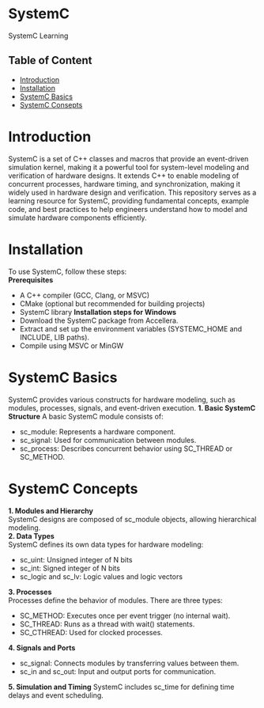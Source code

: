 # SystemC
SystemC Learning <br>
## Table of Content
- [Introduction](#introduction)
- [Installation](#installation)
- [SystemC Basics](#systemC_basics)
- [SystemC Consepts](#systemC_consepts)
# Introduction
SystemC is a set of C++ classes and macros that provide an event-driven simulation kernel, making it a powerful tool for system-level modeling and verification of hardware designs. It extends C++ to enable modeling of concurrent processes, hardware timing, and synchronization, making it widely used in hardware design and verification.
This repository serves as a learning resource for SystemC, providing fundamental concepts, example code, and best practices to help engineers understand how to model and simulate hardware components efficiently.<br>
# Installation
To use SystemC, follow these steps:<br>
**Prerequisites**
- A C++ compiler (GCC, Clang, or MSVC)
- CMake (optional but recommended for building projects)
- SystemC library
**Installation steps for Windows**
- Download the SystemC package from Accellera.
- Extract and set up the environment variables (SYSTEMC_HOME and INCLUDE, LIB paths).
- Compile using MSVC or MinGW
# SystemC Basics
SystemC provides various constructs for hardware modeling, such as modules, processes, signals, and event-driven execution.
**1. Basic SystemC Structure**
A basic SystemC module consists of:
- sc_module: Represents a hardware component.
- sc_signal: Used for communication between modules.
- sc_process: Describes concurrent behavior using SC_THREAD or SC_METHOD.<br>
# SystemC Concepts
**1. Modules and Hierarchy**<br>
SystemC designs are composed of sc_module objects, allowing hierarchical modeling.<br>
**2. Data Types**<br>
SystemC defines its own data types for hardware modeling:
- sc_uint<N>: Unsigned integer of N bits
- sc_int<N>: Signed integer of N bits
- sc_logic and sc_lv<N>: Logic values and logic vectors<br>

**3. Processes**<br>
Processes define the behavior of modules. There are three types:
- SC_METHOD: Executes once per event trigger (no internal wait).
- SC_THREAD: Runs as a thread with wait() statements.
- SC_CTHREAD: Used for clocked processes.<br>

**4. Signals and Ports**
- sc_signal<T>: Connects modules by transferring values between them.
- sc_in<T> and sc_out<T>: Input and output ports for communication.<br>

**5. Simulation and Timing**
SystemC includes sc_time for defining time delays and event scheduling.<br>
